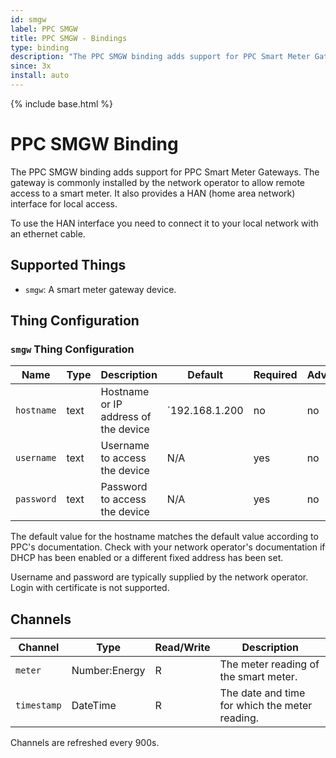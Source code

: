 ```yaml
---
id: smgw
label: PPC SMGW
title: PPC SMGW - Bindings
type: binding
description: "The PPC SMGW binding adds support for PPC Smart Meter Gateways."
since: 3x
install: auto
---
```


<!-- Attention authors: Do not edit directly. Please add your changes to the appropriate source repository -->

{% include base.html %}

# PPC SMGW Binding

The PPC SMGW binding adds support for PPC Smart Meter Gateways.
The gateway is commonly installed by the network operator to allow remote access to a smart meter.
It also provides a HAN (home area network) interface for local access.

To use the HAN interface you need to connect it to your local network with an ethernet cable.

## Supported Things

- `smgw`: A smart meter gateway device.

## Thing Configuration

### `smgw` Thing Configuration

| Name       | Type | Description                          | Default        | Required | Advanced |
|------------|------|--------------------------------------|----------------|----------|----------|
| `hostname` | text | Hostname or IP address of the device | `192.168.1.200 | no       | no       |
| `username` | text | Username to access the device        | N/A            | yes      | no       |
| `password` | text | Password to access the device        | N/A            | yes      | no       |

The default value for the hostname matches the default value according to PPC's documentation.
Check with your network operator's documentation if DHCP has been enabled or a different fixed address has been set.

Username and password are typically supplied by the network operator.
Login with certificate is not supported.

## Channels

| Channel     | Type          | Read/Write | Description                                    |
|-------------|---------------|------------|------------------------------------------------|
| `meter`     | Number:Energy | R          | The meter reading of the smart meter.          |
| `timestamp` | DateTime      | R          | The date and time for which the meter reading. |

Channels are refreshed every 900s.
